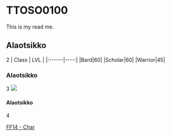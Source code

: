 # TTOSO0100

This is my read me.
## Alaotsikko
2
| Class | LVL |
|:------|----:|
|Bard|60|
|Scholar|60|
|Warrior|45|
### Alaotsikko
3
![](http://cdn2.ubergizmo.com/wp-content/uploads/2013/09/ff14-unban.jpg)
#### Alaotsikko
4

[FF14 - Char](http://eu.finalfantasyxiv.com/lodestone/character/13640776/)
